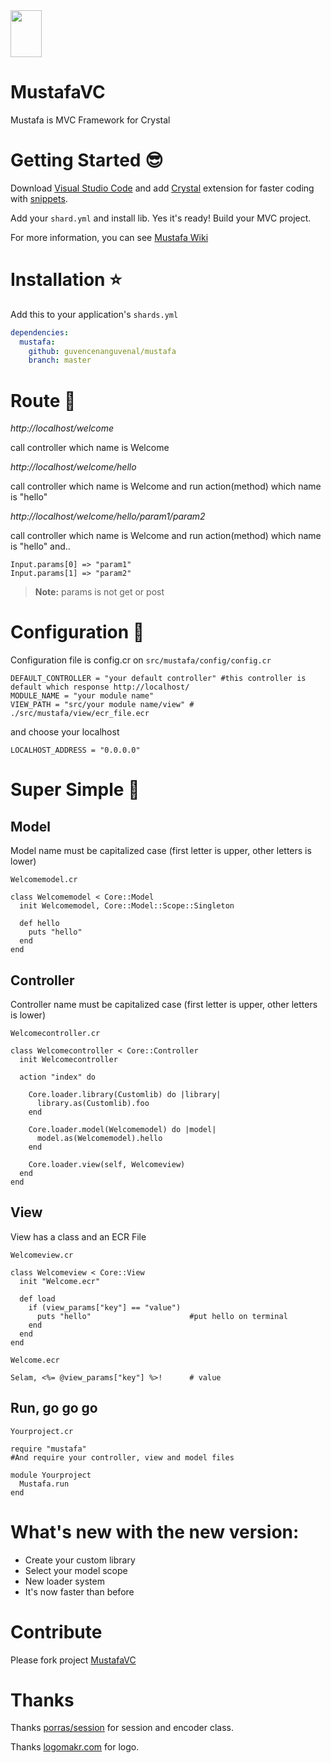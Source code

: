 <img src="https://cloud.githubusercontent.com/assets/11555504/21957574/e89ce81e-daa1-11e6-9bde-8b505ac4a5d7.png" width="50" height="75" />

# MustafaVC

Mustafa is MVC Framework for Crystal

# Getting Started :sunglasses:

Download [Visual Studio Code](https://code.visualstudio.com/download) and add [Crystal](https://github.com/g3ortega/vscode-crystal) extension for faster coding with [snippets](https://github.com/guvencenanguvenal/mustafa/blob/master/snippets.md).

Add your `shard.yml` and install lib. Yes it's ready! Build your MVC project.

For more information, you can see [Mustafa Wiki](https://github.com/guvencenanguvenal/mustafa/wiki)

# Installation :star:

Add this to your application's `shards.yml`

```yaml
dependencies:
  mustafa:
    github: guvencenanguvenal/mustafa
    branch: master
```

# Route :rocket:

*http://localhost/welcome*

call controller which name is Welcome

*http://localhost/welcome/hello*

call controller which name is Welcome and run action(method) which name is "hello"

*http://localhost/welcome/hello/param1/param2*

call controller which name is Welcome and run action(method) which name is "hello" and.. 

```crystal
Input.params[0] => "param1"
Input.params[1] => "param2"
```

>**Note:** params is not get or post

# Configuration :mag_right:

Configuration file is config.cr on `src/mustafa/config/config.cr`

```crystal
DEFAULT_CONTROLLER = "your default controller" #this controller is default which response http://localhost/ 
MODULE_NAME = "your module name"
VIEW_PATH = "src/your module name/view" # ./src/mustafa/view/ecr_file.ecr
```

and choose your localhost

```
LOCALHOST_ADDRESS = "0.0.0.0"
```

# Super Simple :checkered_flag:

## Model

Model name must be capitalized case (first letter is upper, other letters is lower)

`Welcomemodel.cr`

```crystal
class Welcomemodel < Core::Model
  init Welcomemodel, Core::Model::Scope::Singleton

  def hello
    puts "hello"
  end
end
```

## Controller

Controller name must be capitalized case (first letter is upper, other letters is lower)

`Welcomecontroller.cr`

```crystal
class Welcomecontroller < Core::Controller
  init Welcomecontroller

  action "index" do
  
    Core.loader.library(Customlib) do |library|
      library.as(Customlib).foo
    end
  
    Core.loader.model(Welcomemodel) do |model|
      model.as(Welcomemodel).hello
    end
  
    Core.loader.view(self, Welcomeview)
  end
end
```

## View

View has a class and an ECR File

`Welcomeview.cr`

```crystal
class Welcomeview < Core::View
  init "Welcome.ecr"
  
  def load
    if (view_params["key"] == "value")
      puts "hello"                      #put hello on terminal
    end
  end
end
```

`Welcome.ecr`

```crystal
Selam, <%= @view_params["key"] %>!      # value
```

## Run, go go go

`Yourproject.cr`

```crystal
require "mustafa"
#And require your controller, view and model files

module Yourproject
  Mustafa.run
end
```

# What's new with the new version:

* Create your custom library
* Select your model scope
* New loader system
* It's now faster than before

# Contribute

Please fork project [MustafaVC](https://github.com/guvencenanguvenal/mustafa/fork)

# Thanks

Thanks [porras/session](https://github.com/porras/session) for session and encoder class.

Thanks [logomakr.com](http://logomakr.com) for logo.


